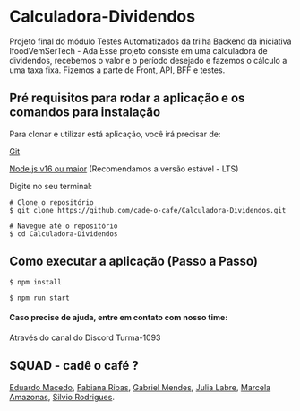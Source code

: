# Calculadora-Dividendos
Projeto final do módulo Testes Automatizados da trilha Backend da iniciativa IfoodVemSerTech - Ada
Esse projeto consiste em uma calculadora de dividendos, recebemos o valor e o período desejado e fazemos o cálculo a uma taxa fixa.
Fizemos a parte de Front, API, BFF e testes.

## Pré requisitos para rodar a aplicação e os comandos para instalação

Para clonar e utilizar está aplicação, você irá precisar de:

[Git](https://git-scm.com/)

[Node.js v16 ou maior](https://nodejs.org/en)
(Recomendamos a versão estável - LTS)

Digite no seu terminal:

```
# Clone o repositório
$ git clone https://github.com/cade-o-cafe/Calculadora-Dividendos.git

# Navegue até o repositório
$ cd Calculadora-Dividendos

```

## Como executar a aplicação (Passo a Passo)
```
$ npm install

$ npm run start
```
#### Caso precise de ajuda, entre em contato com nosso time:

Através do canal do Discord Turma-1093

## SQUAD - cadê o café ?

[Eduardo Macedo](https://github.com/eduardo-assimo),
[Fabiana Ribas](https://github.com/FabianaRibas),
[Gabriel Mendes](https://github.com/Mendezada),
[Julia Labre](https://github.com/JuliaLabre),
[Marcela Amazonas](https://github.com/marcellaamazonas),
[Silvio Rodrigues](https://github.com/SilvioRC).
